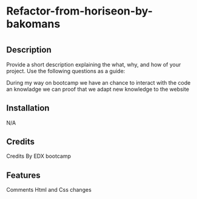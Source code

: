 # Refactor-from-horiseon-by-bakomans
# <website refactor by Bakomans>

## Description

Provide a short description explaining the what, why, and how of your project. Use the following questions as a guide:

During my way on bootcamp we have an chance to interact with the code an knowladge we can proof that we adapt new knowledge to the website 

## Installation

N/A

## Credits

Credits By EDX bootcamp

## Features

Comments Html and Css changes

